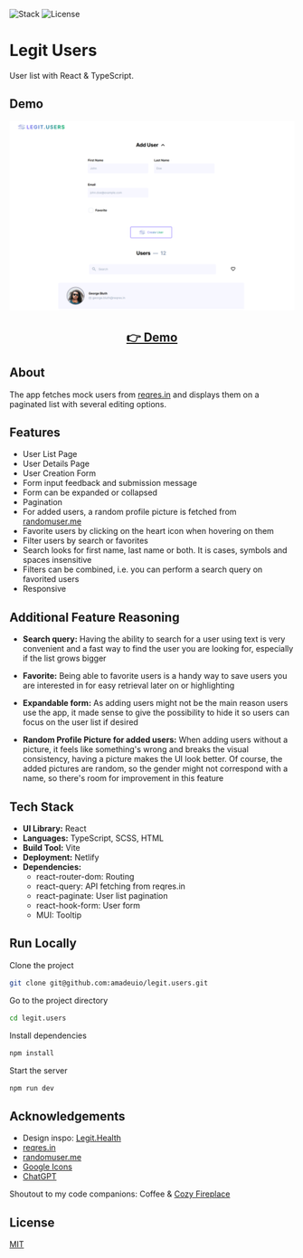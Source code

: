 ![Stack](https://img.shields.io/badge/Stack-React_|_TypeScript-149eca)
![License](https://img.shields.io/badge/License-MIT-green)

# Legit Users

User list with React & TypeScript.

## Demo

<p align="center">
  <img src="public/screenshots/screenshot.png" width="650px" alt="screenshot">
</p>
<h2 align="center">
  <a href="https://legitusers.netlify.app">👉 Demo</a>
</h2>

## About

The app fetches mock users from [reqres.in](https://reqres.in/) and displays them on a paginated list with several editing options.

## Features

- User List Page
- User Details Page
- User Creation Form
- Form input feedback and submission message
- Form can be expanded or collapsed
- Pagination
- For added users, a random profile picture is fetched from [randomuser.me](https://randomuser.me/)
- Favorite users by clicking on the heart icon when hovering on them
- Filter users by search or favorites
- Search looks for first name, last name or both. It is cases, symbols and spaces insensitive
- Filters can be combined, i.e. you can perform a search query on favorited users
- Responsive

## Additional Feature Reasoning

- **Search query:** Having the ability to search for a user using text is very convenient and a fast way to find the user you are looking for, especially if the list grows bigger

- **Favorite:** Being able to favorite users is a handy way to save users you are interested in for easy retrieval later on or highlighting

- **Expandable form:** As adding users might not be the main reason users use the app, it made sense to give the possibility to hide it so users can focus on the user list if desired

- **Random Profile Picture for added users:** When adding users without a picture, it feels like something's wrong and breaks the visual consistency, having a picture makes the UI look better. Of course, the added pictures are random, so the gender might not correspond with a name, so there's room for improvement in this feature

## Tech Stack

- **UI Library:** React
- **Languages:** TypeScript, SCSS, HTML
- **Build Tool:** Vite
- **Deployment:** Netlify
- **Dependencies:**
  - react-router-dom: Routing
  - react-query: API fetching from reqres.in
  - react-paginate: User list pagination
  - react-hook-form: User form
  - MUI: Tooltip

## Run Locally

Clone the project

```bash
git clone git@github.com:amadeuio/legit.users.git
```

Go to the project directory

```bash
cd legit.users
```

Install dependencies

```bash
npm install
```

Start the server

```bash
npm run dev
```

## Acknowledgements

- Design inspo: [Legit.Health](https://legit.health/)
- [reqres.in](https://reqres.in/)
- [randomuser.me](https://randomuser.me/)
- [Google Icons](https://fonts.google.com/icons)
- [ChatGPT](https://chat.openai.com)

Shoutout to my code companions: Coffee & [Cozy Fireplace](https://www.youtube.com/watch?v=ze-TjhwceFE)

## License

[MIT](https://choosealicense.com/licenses/mit/)
